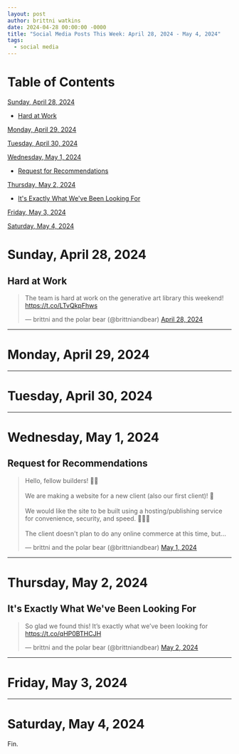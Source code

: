 ```yaml
---
layout: post
author: brittni watkins
date: 2024-04-28 00:00:00 -0000
title: "Social Media Posts This Week: April 28, 2024 - May 4, 2024"
tags:
  - social media
---
```


<!--suppress JSUnresolvedLibraryURL -->

# Table of Contents

[Sunday, April 28, 2024](#sunday-april-28-2024)
  - [Hard at Work](#hard-at-work)

[Monday, April 29, 2024](#monday-april-29-2024)

[Tuesday, April 30, 2024](#tuesday-april-30-2024)

[Wednesday, May 1, 2024](#wednesday-may-1-2024)
  - [Request for Recommendations](#request-for-recommendations)

[Thursday, May 2, 2024](#thursday-may-2-2024)
  - [It's Exactly What We've Been Looking For](#its-exactly-what-weve-been-looking-for)

[Friday, May 3, 2024](#friday-may-3-2024)

[Saturday, May 4, 2024](#saturday-may-4-2024)

# Sunday, April 28, 2024

## Hard at Work

<blockquote class="twitter-tweet"><p lang="en" dir="ltr">The team is hard at work on the generative art library this weekend! <a href="https://t.co/LTvQkpFhws">https://t.co/LTvQkpFhws</a></p>&mdash; brittni and the polar bear (@brittniandbear) <a href="https://twitter.com/brittniandbear/status/1784611836354085089?ref_src=twsrc%5Etfw">April 28, 2024</a></blockquote> <script async src="https://platform.twitter.com/widgets.js" charset="utf-8"></script>

----

# Monday, April 29, 2024

----

# Tuesday, April 30, 2024

----

# Wednesday, May 1, 2024

## Request for Recommendations

<blockquote class="twitter-tweet"><p lang="en" dir="ltr">Hello, fellow builders! 👋🏽<br><br>We are making a website for a new client (also our first client)! 🎉<br><br>We would like the site to be built using a hosting/publishing service for convenience, security, and speed. 👩🏽‍💻<br><br>The client doesn&#39;t plan to do any online commerce at this time, but…</p>&mdash; brittni and the polar bear (@brittniandbear) <a href="https://twitter.com/brittniandbear/status/1785756470463599027?ref_src=twsrc%5Etfw">May 1, 2024</a></blockquote> <script async src="https://platform.twitter.com/widgets.js" charset="utf-8"></script>

----

# Thursday, May 2, 2024

## It's Exactly What We've Been Looking For

<blockquote class="twitter-tweet"><p lang="en" dir="ltr">So glad we found this! It’s exactly what we’ve been looking for <a href="https://t.co/qHP0BTHCJH">https://t.co/qHP0BTHCJH</a></p>&mdash; brittni and the polar bear (@brittniandbear) <a href="https://twitter.com/brittniandbear/status/1786027548238876672?ref_src=twsrc%5Etfw">May 2, 2024</a></blockquote> <script async src="https://platform.twitter.com/widgets.js" charset="utf-8"></script>

----

# Friday, May 3, 2024

----

# Saturday, May 4, 2024

Fin.

